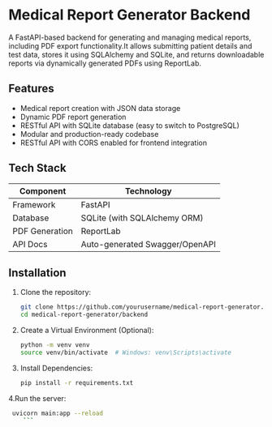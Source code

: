 # Medical Report Generator Backend

A FastAPI-based backend for generating and managing medical reports, including PDF export functionality.It allows submitting patient details and test data, stores it using SQLAlchemy and SQLite, and returns downloadable reports via dynamically generated PDFs using ReportLab.


## Features
- Medical report creation with JSON data storage
- Dynamic PDF report generation
- RESTful API with SQLite database (easy to switch to PostgreSQL)
- Modular and production-ready codebase
- RESTful API with CORS enabled for frontend integration

## Tech Stack

| Component       | Technology                          |
|-----------------|-------------------------------------|
| Framework       | FastAPI                             |
| Database        | SQLite (with SQLAlchemy ORM)        |
| PDF Generation  | ReportLab                           |
| API Docs        | Auto-generated Swagger/OpenAPI      |


## Installation

1.  Clone the repository:
    ```bash
    git clone https://github.com/yourusername/medical-report-generator.git
    cd medical-report-generator/backend
    ```

2.  Create a Virtual Environment (Optional):
    ```bash
    python -m venv venv
    source venv/bin/activate  # Windows: venv\Scripts\activate
    ```

3.  Install Dependencies:
    ```bash
    pip install -r requirements.txt
    ```
4.Run the server:
```bash
 uvicorn main:app --reload
    ```

